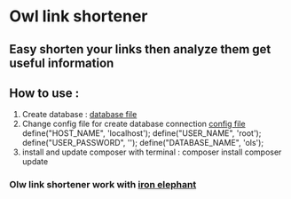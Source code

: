 # Owl link shortener

## Easy shorten your links then analyze them get useful information

## How to use :

1. Create database : [database file](https://github.com/SeyedMahmoudMousavi/owl-link-shortener/blob/master/ols.sql)
2. Change config file for create database connection [config file](https://github.com/SeyedMahmoudMousavi/owl-link-shortener/blob/master/config.php)
   define("HOST_NAME", 'localhost');
   define("USER_NAME", 'root');
   define("USER_PASSWORD", '');
   define("DATABASE_NAME", 'ols');
3. install and update composer with terminal :
   composer install
   composer update

### Olw link shortener work with [iron elephant](https://github.com/SeyedMahmoudMousavi/iron-elephant)

